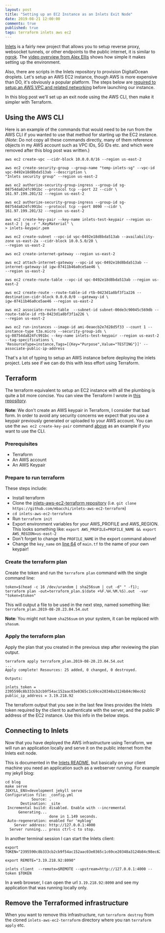 ```yaml
---
layout: post
title: "Setting up an EC2 Instance as an Inlets Exit Node"
date: 2019-08-21 12:00:00
comments: true
published: true
tags: terraform inlets aws ec2
---
```


[Inlets](https://github.com/alexellis/inlets) is a fairly new project that
allows you to setup reverse proxy, websocket tunnels, or other endpoints to the
public internet, it is similar to [ngrok](https://ngrok.com/). The [video
overview from Alex Ellis](https://youtu.be/jrAqqe8N3q4) shows how simple it
makes setting up the environment.

Also, there are scripts in the Inlets repository to provision DigitalOcean
droplets. Let's setup an AWS EC2 instance, though AWS is more expensive than DO,
it's obviously a popular platform. The steps below are [required to setup an AWS
VPC and related
networking](https://docs.aws.amazon.com/vpc/latest/userguide/vpc-subnets-commands-example.html)
before launching our instance.

In this blog post we'll set up an exit node using the AWS CLI, then make it
simpler with Terraform.

## Using the AWS CLI

Here is an example of the commands that would need to be run from the AWS CLI if
you wanted to use that method for starting up the EC2 instance. (*Note*: Do not
copy all these commands directly, many of them reference objects in my AWS
account such as VPC IDs, SG IDs etc. and which were removed after this blog post
was written.)

```
aws ec2 create-vpc --cidr-block 10.0.0.0/16 --region us-east-2

aws ec2 create-security-group --group-name "temp-inlets-sg" --vpc-id vpc-0492e18d8bda513ab --description \
"Inlets security group" --region us-east-2

aws ec2 authorize-security-group-ingress --group-id sg-08754da824fc991bc --protocol tcp --port 22 --cidr \
161.97.199.201/32 --region us-east-2

aws ec2 authorize-security-group-ingress --group-id sg-08754da824fc991bc --protocol tcp --port 8090 --cidr \
161.97.199.201/32 --region us-east-2

aws ec2 create-key-pair --key-name inlets-test-keypair --region us-east-2 | jq -r ".KeyMaterial" \
> inlets-keypair.pem

aws ec2 create-subnet --vpc-id vpc-0492e18d8bda513ab --availability-zone us-east-2a --cidr-block 10.0.5.0/20 \
--region us-east-2

aws ec2 create-internet-gateway --region us-east-2

aws ec2 attach-internet-gateway --vpc-id vpc-0492e18d8bda513ab --internet-gateway-id igw-07411b46a0ce5ae46 \
--region us-east-2

aws ec2 create-route-table --vpc-id vpc-0492e18d8bda513ab --region us-east-2

aws ec2 create-route --route-table-id rtb-0423d1a8bf3f1a226 --destination-cidr-block 0.0.0.0/0 --gateway-id \
igw-07411b46a0ce5ae46 --region us-east-2

aws ec2 associate-route-table  --subnet-id subnet-00de3c90045c569db --route-table-id rtb-0423d1a8bf3f1a226 \
--region us-east-2

aws ec2 run-instances --image-id ami-0eaecb2e7d28d5f33 --count 1 --instance-type t3a.micro --security-group-ids \
sg-08754da824fc991bc --key-name inlets-test-keypair --region us-east-2 --tag-specifications \
'ResourceType=instance,Tags=[{Key="Purpose",Value="TESTING"}]' --associate-public-ip-address
```

That's a lot of typing to setup an AWS instance before deploying the inlets
project. Lets see if we can do this with less effort using Terraform.

## Terraform

The terraform equivalent to setup an EC2 instance with all the plumbing is quite
a bit more concise. You can view the Terraform I wrote in [this
repository](https://github.com/mbacchi/inlets-aws-ec2-terraform).

**Note**: We don't create an AWS keypair in Terraform, I consider that bad form.
In order to avoid any security concerns we expect that you use a keypair
previously generated or uploaded to your AWS account. You can use the `aws ec2
create-key-pair` command [above](#Using-the-AWS-CLI) as an example if you want
to use the CLI.

### Prerequisites

* Terraform
* An AWS account
* An AWS Keypair

### Prepare to run terraform

These steps include:

* Install terraform
* Clone the [inlets-aws-ec2-terraform
repository](https://github.com/mbacchi/inlets-aws-ec2-terraform) (i.e. `git clone https://github.com/mbacchi/inlets-aws-ec2-terraform`)
* `cd inlets-aws-ec2-terraform`
* Run `terraform init`
* Export environment variables for your AWS_PROFILE and AWS_REGION. This looks
  something like: `export AWS_PROFILE=PROFILE_NAME && export AWS_REGION=us-east-2`
* Don't forget to change the `PROFILE_NAME` in the export command above!
* Change the `key_name` on [line
64](https://github.com/mbacchi/inlets-aws-ec2-terraform/blob/master/main.tf#L64)
of `main.tf` to the name of your own keypair!

### Create the terraform plan

Create the token and run the `terraform plan` command with the single command line:

```
token=$(head -c 16 /dev/urandom | sha256sum | cut -d" " -f1); terraform plan -out=terraform_plan.$(date +%F.%H.%M.%S).out  -var "token=$token"
```

This will output a file to be used in the next step, named something like: `terraform_plan.2019-08-20.23.04.54.out`

**Note**: You might not have `sha256sum` on your system, it can be replaced
with `shasum`.

### Apply the terraform plan

Apply the plan that you created in the previous step after reviewing the plan output.

```
terraform apply terraform_plan.2019-08-20.23.04.54.out
...
Apply complete! Resources: 25 added, 0 changed, 0 destroyed.

Outputs:

inlets_token = 2395590c8b333cb2cb9f54ac152aac03e0365c1c69ce20348a3124b84c98ec62
public_ip_address = 3.19.218.92
```

The terraform output that you see in the last few lines provides the Inlets
token required by the client to authenticate with the server, and the public IP
address of the EC2 instance. Use this info in the below steps.

## Connecting to Inlets

Now that you have deployed the AWS infrastructure using Terraform, we will run
an application locally and serve it on the public internet from the Inlets exit
node.

This is documented in the [Inlets
README](https://github.com/alexellis/inlets#install-the-cli), but basically on
your client machine you need an application such as a webserver running. For
example my jekyll blog:

```
cd blog
make serve 
JEKYLL_ENV=development jekyll serve
Configuration file: _config.yml
            Source: .
       Destination: _site
 Incremental build: disabled. Enable with --incremental
      Generating... 
                    done in 1.149 seconds.
 Auto-regeneration: enabled for 'myblog'
    Server address: http://127.0.0.1:4000
  Server running... press ctrl-c to stop.
```

In another terminal session I can start the Inlets client:

```
export TOKEN="2395590c8b333cb2cb9f54ac152aac03e0365c1c69ce20348a3124b84c98ec62"

export REMOTE="3.19.218.92:8090"

inlets client  --remote=$REMOTE --upstream=http://127.0.0.1:4000 --token $TOKEN
```

In a web browser, I can open the url `3.19.218.92:8090` and see my
application that was running locally only.

## Remove the Terraformed infrastructure

When you want to remove this infrastructure, run `terraform destroy` from the
cloned `inlets-aws-ec2-terraform` directory where you ran `terraform apply` etc.
